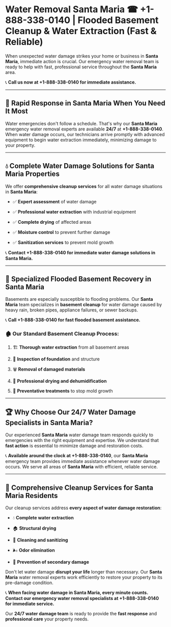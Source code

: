 # Water Removal Santa Maria ☎ +1-888-338-0140 | Flooded Basement Cleanup & Water Extraction (Fast & Reliable)

When unexpected water damage strikes your home or business in **Santa Maria**, immediate action is crucial. Our emergency water removal team is ready to help with fast, professional service throughout the **Santa Maria** area. 

📞 **Call us now at +1-888-338-0140 for immediate assistance.**
---
## 🚀 Rapid Response in Santa Maria When You Need It Most
Water emergencies don't follow a schedule. That's why our **Santa Maria** emergency water removal experts are available **24/7** at **+1-888-338-0140**. When water damage occurs, our technicians arrive promptly with advanced equipment to begin water extraction immediately, minimizing damage to your property.
---
## 💧 Complete Water Damage Solutions for Santa Maria Properties
We offer **comprehensive cleanup services** for all water damage situations in **Santa Maria**:
- ✅ **Expert assessment** of water damage  
- ✅ **Professional water extraction** with industrial equipment  
- ✅ **Complete drying** of affected areas  
- ✅ **Moisture control** to prevent further damage  
- ✅ **Sanitization services** to prevent mold growth  
📞 **Contact +1-888-338-0140 for immediate water damage solutions in Santa Maria.**
---
## 🌊 Specialized Flooded Basement Recovery in Santa Maria
Basements are especially susceptible to flooding problems. Our **Santa Maria** team specializes in **basement cleanup** for water damage caused by heavy rain, broken pipes, appliance failures, or sewer backups. 
📞 **Call +1-888-338-0140 for fast flooded basement assistance.**
### 🏚️ Our Standard Basement Cleanup Process:
1. 🏗️ **Thorough water extraction** from all basement areas  
2. 🔎 **Inspection of foundation** and structure  
3. 🗑️ **Removal of damaged materials**  
4. 💨 **Professional drying and dehumidification**  
5. 🚫 **Preventative treatments** to stop mold growth  
---
## 🏆 Why Choose Our 24/7 Water Damage Specialists in Santa Maria?
Our experienced **Santa Maria** water damage team responds quickly to emergencies with the right equipment and expertise. We understand that **fast action** is essential to minimize damage and restoration costs.
📞 **Available around the clock at +1-888-338-0140**, our **Santa Maria** emergency team provides immediate assistance whenever water damage occurs. We serve all areas of **Santa Maria** with efficient, reliable service.
---
## 🧹 Comprehensive Cleanup Services for Santa Maria Residents
Our cleanup services address **every aspect of water damage restoration**:
- 💧 **Complete water extraction**  
- 🏠 **Structural drying**  
- 🧼 **Cleaning and sanitizing**  
- 🌬️ **Odor elimination**  
- 🚫 **Prevention of secondary damage**  
Don't let water damage **disrupt your life** longer than necessary. Our **Santa Maria** water removal experts work efficiently to restore your property to its pre-damage condition.
📞 **When facing water damage in Santa Maria, every minute counts. Contact our emergency water removal specialists at +1-888-338-0140 for immediate service.**
Our **24/7 water damage team** is ready to provide the **fast response** and **professional care** your property needs.
